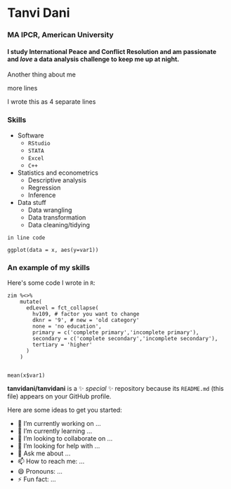 # Tanvi Dani
### MA IPCR, American University

#### I study International Peace and Conflict Resolution and am passionate and *love* a data analysis challenge to keep me up at night.
Another thing about me

more lines

I wrote this as 4 separate lines

### Skills 
- Software 
  - `RStudio`
  - `STATA`
  - `Excel`
  - `C++`
- Statistics and econometrics
  - Descriptive analysis 
  - Regression
  - Inference
- Data stuff
  - Data wrangling
  - Data transformation
  - Data cleaning/tidying

`in line code`

`ggplot(data = x, aes(y=var1))`

### An example of my skills 

Here's some code I wrote in `R`:

```
zim %<>%
    mutate(
      edLevel = fct_collapse(
        hv109, # factor you want to change
        dknr = '9', # new = 'old category'
        none = 'no education',
        primary = c('complete primary','incomplete primary'),
        secondary = c('complete secondary','incomplete secondary'),
        tertiary = 'higher'
      )
    )
    
```
```
mean(x$var1)
```

**tanvidani/tanvidani** is a ✨ _special_ ✨ repository because its `README.md` (this file) appears on your GitHub profile.

Here are some ideas to get you started:

- 🔭 I’m currently working on ...
- 🌱 I’m currently learning ...
- 👯 I’m looking to collaborate on ...
- 🤔 I’m looking for help with ...
- 💬 Ask me about ...
- 📫 How to reach me: ...
- 😄 Pronouns: ...
- ⚡ Fun fact: ...
